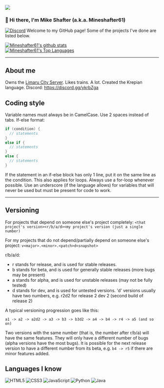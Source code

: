 ![](https://komarev.com/ghpvc/?username=Mineshafter61&color=00ff00)
### 📿 Hi there, I'm Mike Shafter (a.k.a. Mineshafter61)
[![Discord](https://img.shields.io/discord/590800544214286347?color=blue&label=Find%20me%20on%20Discord&style=for-the-badge)](https://discord.gg/ykrbZga)
Welcome to my GitHub page! Some of the projects I've done are listed below.

[![Mineshafter61's github stats](https://github-readme-stats.vercel.app/api?username=Mineshafter61&theme=tokyonight&showicons=true)](https://github.com/anuraghazra/github-readme-stats)\
[![Mineshafter61's Top Languages](https://github-readme-stats.vercel.app/api/top-langs/?username=Mineshafter61&theme=tokyonight&showicons=true)](https://github.com/anuraghazra/github-readme-stats)

<hr>

## About me
Owns the [Limaru City Server](https://mineshafter61.github.io/LimaruSite). Likes trains. A lot. Created the Krepian language. Discord: https://discord.gg/ykrbZga

## Coding style
Variable names must always be in CamelCase. Use 2 spaces instead of tabs. If-else format:
```c++
if (condition) {
  // statements
}
else if {
  // statements
}
else {
  // statements
}
```
If the statement in an if-else block has only 1 line, put it on the same line as the condition. This also applies for loops. Always use a for-loop whenever possible. Use an underscore (if the language allows) for variables that will never be used but must be present for code to work.

<hr>

## Versioning
For projects that depend on someone else's project completely: `<that project's version><r/b/a/d><my project's version (just a single number)`

For my projects that do not depend/partially depend on someone else's project: `v<major>.<minor>.<patch>d<snapshot>`

r/b/a/d:
- r stands for release, and is used for stable releases.
- b stands for beta, and is used for generally stable releases (more bugs may be present)
- a stands for alpha, and is used for unstable releases (may not be fully tested)
- d stands for dev, and is used for untested versions. 'd' versions usually have two numbers, e.g. r2d2 for release 2 dev 2 (second build of release 2)

A typical versioning progression goes like this:

`a1 -> a2 -> a2d2 -> a3 -> b3 -> b3d2 -> a4 -> b4 -> r4 -> a5 (and so on)`

Two versions with the same number (that is, the number after r/b/a) will have the same features. They will only have a different number of bugs (alpha versions have the most bugs). It is possible for the next release version to have a different number from its beta, e.g. `b4 -> r5` if there are minor features added.

## Languages I know
<img alt="HTML5" src="https://img.shields.io/badge/html5%20-%23E34F26.svg?&style=for-the-badge&logo=html5&logoColor=white"/> <img alt="CSS3" src="https://img.shields.io/badge/css3%20-%231572B6.svg?&style=for-the-badge&logo=css3&logoColor=white"/> <img alt="JavaScript" src="https://img.shields.io/badge/javascript%20-%23323330.svg?&style=for-the-badge&logo=javascript&logoColor=%23F7DF1E"/> <img alt="Python" src="https://img.shields.io/badge/python%20-%2314354C.svg?&style=for-the-badge&logo=python&logoColor=white"/> <img alt="Java" src="https://img.shields.io/badge/java-%23ED8B00.svg?&style=for-the-badge&logo=java&logoColor=white"/> 


<!--
**YJJcoolcool/YJJcoolcool** is a ✨ _special_ ✨ repository because its `README.md` (this file) appears on your GitHub profile.

Here are some ideas to get you started:

- 🔭 I’m currently working on ...
- 🌱 I’m currently learning ...
- 👯 I’m looking to collaborate on ...
- 🤔 I’m looking for help with ...
- 💬 Ask me about ...
- 📫 How to reach me: ...
- 😄 Pronouns: ...
- ⚡ Fun fact: ...
-->
